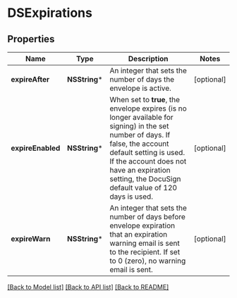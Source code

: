 # DSExpirations

## Properties
Name | Type | Description | Notes
------------ | ------------- | ------------- | -------------
**expireAfter** | **NSString*** | An integer that sets the number of days the envelope is active. | [optional] 
**expireEnabled** | **NSString*** | When set to **true**, the envelope expires (is no longer available for signing) in the set number of days. If false, the account default setting is used. If the account does not have an expiration setting, the DocuSign default value of 120 days is used. | [optional] 
**expireWarn** | **NSString*** | An integer that sets the number of days before envelope expiration that an expiration warning email is sent to the recipient. If set to 0 (zero), no warning email is sent. | [optional] 

[[Back to Model list]](../README.md#documentation-for-models) [[Back to API list]](../README.md#documentation-for-api-endpoints) [[Back to README]](../README.md)


